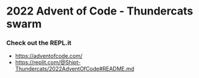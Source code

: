 # 2022 Advent of Code - Thundercats swarm

### Check out the REPL.it

- https://adventofcode.com/
- https://replit.com/@Shipt-Thundercats/2022AdventOfCode#README.md
